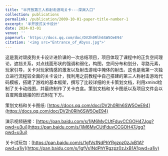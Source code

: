 ```yaml
---
title: "半开放第三人称射击游戏关卡---深渊入口"
collection: publications
permalink: /publication/2009-10-01-paper-title-number-1
excerpt: '半开放式关卡设计'
date: 2024-03-01
venue: ''
paperurl: 'https://docs.qq.com/doc/DV2h0Rlh6SW5OeE94'
citation: '<img src="Entrance_of_Abyss.jpg">'
---
```


这是我对顽皮狗关卡设计进阶课的一次总结项目，项目体现了课程中的正负空间理论，遮挡关系，对点线面形状的强调和弱化，构图，空间分布和划分，寻路元素，玩家引导，关卡对玩家情感的激发以及射击游戏中掩体的射击。这也是我第一次独立进行流程较全面的关卡设计，我利用之前教程中自己搭建的第三人称射击游戏代码模板，搭建了游戏的基本框架，撰写了比较详细的关卡策划文档，利用xmind绘制了关卡动线图，并最终制作了关卡白盒。策划文档和关卡图纸以及项目文件会以百度网盘链接的形式附在下方。  

策划文档和关卡图纸: [https://docs.qq.com/doc/DV2h0Rlh6SW5OeE94](https://docs.qq.com/doc/DV2h0Rlh6SW5OeE94)  

演示视频链接：[https://pan.baidu.com/s/1jM6MyCUtFduvCCGOH47Jgg?pwd=u3uj](https://pan.baidu.com/s/1jM6MyCUtFduvCCGOH47Jgg?pwd=u3uj) 

关卡试玩包：[https://pan.baidu.com/s/1gfVs1NdPhYRgzpz0zJxB1A?pwd=a1iv](https://pan.baidu.com/s/1gfVs1NdPhYRgzpz0zJxB1A?pwd=a1iv)


